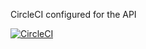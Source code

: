 CircleCI configured for the API 

[![CircleCI](https://circleci.com/gh/muhanzi/Expressjs_GraphQL_CircleCI/tree/ft-graphql-api.svg?style=svg&circle-token=0c361dc8a26f9741787ff4062a10270c19c51f55)](https://circleci.com/gh/muhanzi/Expressjs_GraphQL_CircleCI/tree/ft-graphql-api)
